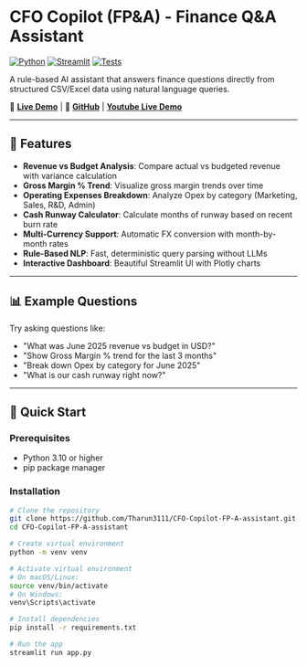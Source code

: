 # CFO Copilot (FP&A) - Finance Q&A Assistant

[![Python](https://img.shields.io/badge/python-3.12-blue.svg)](https://www.python.org/)
[![Streamlit](https://img.shields.io/badge/streamlit-1.38.0-FF4B4B.svg)](https://streamlit.io)
[![Tests](https://img.shields.io/badge/tests-6%2F6%20passing-brightgreen.svg)](tests/)

A rule-based AI assistant that answers finance questions directly from structured CSV/Excel data using natural language queries.

🚀 **[Live Demo](https://cfo-copilot-fp-a-assistant.streamlit.app/)** | 📂 **[GitHub](https://github.com/Tharun3111/CFO-Copilot-FP-A-assistant)** | **[Youtube Live Demo](https://youtu.be/Za_9-Q2sA0Y)** 

---

## 🎯 Features

- **Revenue vs Budget Analysis**: Compare actual vs budgeted revenue with variance calculation
- **Gross Margin % Trend**: Visualize gross margin trends over time
- **Operating Expenses Breakdown**: Analyze Opex by category (Marketing, Sales, R&D, Admin)
- **Cash Runway Calculator**: Calculate months of runway based on recent burn rate
- **Multi-Currency Support**: Automatic FX conversion with month-by-month rates
- **Rule-Based NLP**: Fast, deterministic query parsing without LLMs
- **Interactive Dashboard**: Beautiful Streamlit UI with Plotly charts

---

## 📊 Example Questions

Try asking questions like:

- "What was June 2025 revenue vs budget in USD?"
- "Show Gross Margin % trend for the last 3 months"
- "Break down Opex by category for June 2025"
- "What is our cash runway right now?"

---

## 🚀 Quick Start

### Prerequisites

- Python 3.10 or higher
- pip package manager

### Installation
```bash
# Clone the repository
git clone https://github.com/Tharun3111/CFO-Copilot-FP-A-assistant.git
cd CFO-Copilot-FP-A-assistant

# Create virtual environment
python -m venv venv

# Activate virtual environment
# On macOS/Linux:
source venv/bin/activate
# On Windows:
venv\Scripts\activate

# Install dependencies
pip install -r requirements.txt

# Run the app
streamlit run app.py






